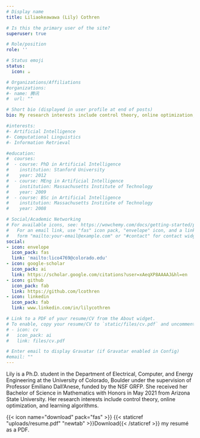 ```yaml
---
# Display name
title: Liliaokeawawa (Lily) Cothren

# Is this the primary user of the site?
superuser: true

# Role/position
role: ''

# Status emoji
status:
  icon: ☕️

# Organizations/Affiliations
#organizations:
#- name: 腾讯
#  url: ""

# Short bio (displayed in user profile at end of posts)
bio: My research interests include control theory, online optimization, and learning algorithms.

#interests:
#- Artificial Intelligence
#- Computational Linguistics
#- Information Retrieval

#education:
#  courses:
#  - course: PhD in Artificial Intelligence
#    institution: Stanford University
#    year: 2012
#  - course: MEng in Artificial Intelligence
#    institution: Massachusetts Institute of Technology
#    year: 2009
#  - course: BSc in Artificial Intelligence
#    institution: Massachusetts Institute of Technology
#    year: 2008

# Social/Academic Networking
# For available icons, see: https://wowchemy.com/docs/getting-started/page-builder/#icons
#   For an email link, use "fas" icon pack, "envelope" icon, and a link in the
#   form "mailto:your-email@example.com" or "#contact" for contact widget.
social:
- icon: envelope
  icon_pack: fas
  link: 'mailto:lico4769@colorado.edu'
- icon: google-scholar
  icon_pack: ai
  link: https://scholar.google.com/citations?user=xAeqXP8AAAAJ&hl=en
- icon: github
  icon_pack: fab
  link: https://github.com/lcothren
- icon: linkedin
  icon_pack: fab
  link: www.linkedin.com/in/lilycothren

# Link to a PDF of your resume/CV from the About widget.
# To enable, copy your resume/CV to `static/files/cv.pdf` and uncomment the lines below.
# - icon: cv
#   icon_pack: ai
#   link: files/cv.pdf

# Enter email to display Gravatar (if Gravatar enabled in Config)
#email: ""
---
```


Lily is a Ph.D. student in the Department of Electrical, Computer, and Energy Engineering at the University of Colorado, Boulder under the supervision of Professor Emiliano Dall’Anese, funded by the NSF GRFP. She received her Bachelor of Science in Mathematics with Honors in May 2021 from Arizona State University. Her research interests include control theory, online optimization, and learning algorithms.

{{< icon name="download" pack="fas" >}} {{< staticref "uploads/resume.pdf" "newtab" >}}Download{{< /staticref >}} my resumé as a PDF.
